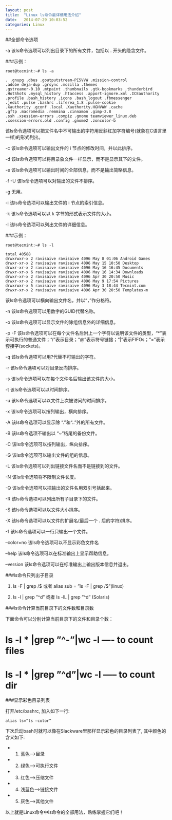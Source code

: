 ```yaml
---
layout: post
title:  "Linux ls命令最详细用法介绍"
date:   2014-07-29 10:03:52
categories: Linux
---
```

##全部命令选项

-a 该ls命令选项可以列出目录下的所有文件，包括以 . 开头的隐含文件。

###示例：

	root@tecmint:~# ls -a

	. .gnupg .dbus .goutputstream-PI5VVW .mission-control
	.adobe deja-dup .grsync .mozilla .themes
	.gstreamer-0.10 .mtpaint .thumbnails .gtk-bookmarks .thunderbird
	.HotShots .mysql_history .htaccess .apport-ignore.xml .ICEauthority
	.profile .bash_history .icons .bash_logout .fbmessenger
	.jedit .pulse .bashrc .liferea_1.8 .pulse-cookie
	.Xauthority .gconf .local .Xauthority.HGHVWW .cache
	.gftp .macromedia .remmina .cinnamon .gimp-2.8
	.ssh .xsession-errors .compiz .gnome teamviewer_linux.deb
	.xsession-errors.old .config .gnome2 .zoncolor-b

	
该ls命令选项可以把文件名中不可输出的字符用反斜杠加字符编号(就象在C语言里一样)的形式列出。

-c 该ls命令选项可以输出文件的 i 节点的修改时间，并以此排序。

-d 该ls命令选项可以将目录象文件一样显示，而不是显示其下的文件。

-e 该ls命令选项可以输出时间的全部信息，而不是输出简略信息。

-f -U 该ls命令选项可以对输出的文件不排序。

-g 无用。

-i 该ls命令选项可以输出文件的 i 节点的索引信息。

-k 该ls命令选项可以以 k 字节的形式表示文件的大小。

-l 该ls命令选项可以列出文件的详细信息。

###示例：

	root@tecmint:~# ls -l

	total 40588
	drwxrwxr-x 2 ravisaive ravisaive 4096 May 8 01:06 Android Games
	drwxr-xr-x 2 ravisaive ravisaive 4096 May 15 10:50 Desktop
	drwxr-xr-x 2 ravisaive ravisaive 4096 May 16 16:45 Documents
	drwxr-xr-x 6 ravisaive ravisaive 4096 May 16 14:34 Downloads
	drwxr-xr-x 2 ravisaive ravisaive 4096 Apr 30 20:50 Music
	drwxr-xr-x 2 ravisaive ravisaive 4096 May 9 17:54 Pictures
	drwxrwxr-x 5 ravisaive ravisaive 4096 May 3 18:44 Tecmint.com
	drwxr-xr-x 2 ravisaive ravisaive 4096 Apr 30 20:50 Templates-m 
	
该ls命令选项可以横向输出文件名，并以“，”作分格符。

-n 该ls命令选项可以用数字的GUID代替名称。

-o 该ls命令选项可以显示文件的除组信息外的详细信息。

-p -F 该ls命令选项可以在每个文件名后附上一个字符以说明该文件的类型，“*”表示可执行的普通文件；“/”表示目录；“@”表示符号链接；“|”表示FIFOs；“=”表示套接字(sockets)。

-q 该ls命令选项可以用?代替不可输出的字符。

-r 该ls命令选项可以对目录反向排序。

-s 该ls命令选项可以在每个文件名后输出该文件的大小。

-t 该ls命令选项可以以时间排序。

-u 该ls命令选项可以以文件上次被访问的时间排序。

-x 该ls命令选项可以按列输出，横向排序。

-A 该ls命令选项可以显示除 “.”和“..”外的所有文件。

-B 该ls命令选项不输出以 “~”结尾的备份文件。

-C 该ls命令选项可以按列输出，纵向排序。

-G 该ls命令选项可以输出文件的组的信息。

-L 该ls命令选项可以列出链接文件名而不是链接到的文件。

-N 该ls命令选项将不限制文件长度。

-Q 该ls命令选项可以把输出的文件名用双引号括起来。

-R 该ls命令选项可以列出所有子目录下的文件。

-S 该ls命令选项可以以文件大小排序。

-X 该ls命令选项可以以文件的扩展名(最后一个 . 后的字符)排序。

-1 该ls命令选项可以一行只输出一个文件。

–color=no 该ls命令选项可以不显示彩色文件名

–help 该ls命令选项可以在标准输出上显示帮助信息。

–version 该ls命令选项可以在标准输出上输出版本信息并退出。

###ls命令只列出子目录

1. ls -F | grep /$ 或者 alias sub = ”ls -F | grep /$”(linux)

2. ls -l | grep ”^d” 或者 ls -lL | grep ”^d” (Solaris)

###ls命令计算当前目录下的文件数和目录数

下面命令可以分别计算当前目录下的文件和目录个数：

# ls -l * |grep ”^-”|wc -l —- to count files

# ls -l * |grep ”^d”|wc -l —– to count dir

###显示彩色目录列表

打开/etc/bashrc, 加入如下一行:

	alias ls=”ls –color”

下次启动bash时就可以像在Slackware里那样显示彩色的目录列表了, 其中颜色的含义如下:

* 1. 蓝色–>目录
* 2. 绿色–>可执行文件
* 3. 红色–>压缩文件
* 4. 浅蓝色–>链接文件
* 5. 灰色–>其他文件


以上就是Linux命令中ls命令的全部用法，熟练掌握它们吧！
